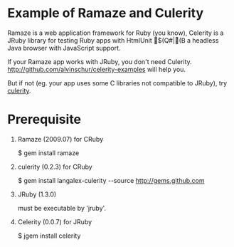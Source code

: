 Example of Ramaze and Culerity
==============================

Ramaze is a web application framework for Ruby (you know),
Celerity is a JRuby library for testing Ruby apps with 
HtmlUnit $(Q#|(B a headless Java browser with JavaScript support. 

If your Ramaze app works with JRuby, you don't need Culerity.
http://github.com/alvinschur/celerity-examples will help you.

But if not (eg. your app uses some C libraries not compatible
to JRuby), try [culerity](http://github.com/langalex/culerity).

Prerequisite
============

1. Ramaze (2009.07) for CRuby

    $ gem install ramaze

2. culerity (0.2.3) for CRuby

    $ gem install langalex-culerity --source http://gems.github.com

3. JRuby (1.3.0)

   must be executable by 'jruby'.

4. Celerity (0.0.7) for JRuby

    $ jgem install celerity


